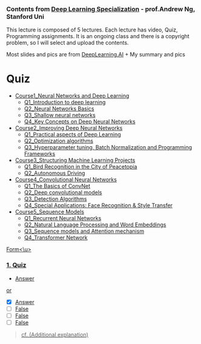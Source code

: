 ### Contents from [Deep Learning Specialization](https://www.coursera.org/specializations/deep-learning) - prof.Andrew Ng, Stanford Uni

This lecture is composed of 5 lectures. Each lecture has video, Quiz, Programming assignments.
It is an ongoing class and there is a copyright problem, so I will select and upload the contents.

Most slides and pics are from [DeepLearning.AI](https://www.deeplearning.ai/) + My summary and pics

# Quiz

- [Course1_Neural Networks and Deep Learning](https://www.coursera.org/learn/neural-networks-deep-learning?specialization=deep-learning)
  - [Q1_Introduction to deep learning](https://github.com/RoBoTics-JHJ/Coursera_AndrewLectures/blob/main/1st_Neural%20Networks%20and%20Deep%20Learning/1_Introduction%20to%20deep%20learning/Introduction%20to%20Deep%20Learning.md)
  - [Q2_Neural Networks Basics](https://github.com/RoBoTics-JHJ/Coursera_AndrewLectures/blob/main/1st_Neural%20Networks%20and%20Deep%20Learning/2_Neural%20Networks%20Basics/Neural%20Network%20Basics.md)
  - [Q3_Shallow neural networks](https://github.com/RoBoTics-JHJ/Coursera_AndrewLectures/blob/main/1st_Neural%20Networks%20and%20Deep%20Learning/3_Shallow%20neural%20networks/Shallow%20Neural%20Networks.md)
  - [Q4_Key Concepts on Deep Neural Networks](https://github.com/RoBoTics-JHJ/Coursera_AndrewLectures/blob/main/1st_Neural%20Networks%20and%20Deep%20Learning/4_Deep%20Neural%20Networks/Key%20Concepts%20on%20Deep%20Neural%20Networks.md)
- [Course2_Improving Deep Neural Networks](https://www.coursera.org/learn/deep-neural-network?specialization=deep-learning)
  - [Q1_Practical aspects of Deep Learning](https://github.com/RoBoTics-JHJ/Coursera_AndrewLectures/blob/main/2nd_Improving%20Deep%20Neural%20Networks/1_Practical%20aspects%20of%20Deep%20Learning/Practical%20aspects%20of%20Deep%20Learning.md)
  - [Q2_Optimization algorithms](https://github.com/RoBoTics-JHJ/Coursera_AndrewLectures/blob/main/2nd_Improving%20Deep%20Neural%20Networks/2_Optimization%20algorithms/Optimization%20Algorithms.md)
  - [Q3_Hyperparameter tuning, Batch Normalization and Programming Frameworks](https://github.com/RoBoTics-JHJ/Coursera_AndrewLectures/blob/main/2nd_Improving%20Deep%20Neural%20Networks/3_Hyperparameter%20tuning%2C%20Batch%20Normalization%20and%20Programming%20Frameworks/Hyperparameter%20tuning_Batch%20Normalization_Programming%20Frameworks.md)
- [Course3_Structuring Machine Learning Projects](https://www.coursera.org/learn/machine-learning-projects?specialization=deep-learning)
  - [Q1_Bird Recognition in the City of Peacetopia](https://github.com/RoBoTics-JHJ/Coursera_AndrewLectures/blob/main/3rd_Structuring%20Machine%20Learning%20Projects/1_ML%20Strategy(1)/Bird%20Recognition%20in%20the%20City%20of%20Peacetopia.md)
  - [Q2_Autonomous Driving](https://github.com/RoBoTics-JHJ/Coursera_AndrewLectures/blob/main/3rd_Structuring%20Machine%20Learning%20Projects/2_ML%20Strategy(2)/Autonomous%20Driving.md)
- [Course4_Convolutional Neural Networks](https://www.coursera.org/learn/convolutional-neural-networks?specialization=deep-learning)  
  - [Q1_The Basics of ConvNet](https://github.com/RoBoTics-JHJ/Coursera_AndrewLectures/blob/main/4th_Convolutional%20Neural%20Networks/1_Foundations%20of%20Convolutional%20Neural%20Networks/The%20Basics%20of%20ConvNets.md)
  - [Q2_Deep convolutional models](https://github.com/RoBoTics-JHJ/Coursera_AndrewLectures/blob/main/4th_Convolutional%20Neural%20Networks/2_Deep%20convolutional%20models%20(case%20studies)/Deep%20Convolutional%20Models.md)
  - [Q3_Detection Algorithms](https://github.com/RoBoTics-JHJ/Coursera_AndrewLectures/blob/main/4th_Convolutional%20Neural%20Networks/3_Object%20detection/Detection%20Algorithms.md)
  - [Q4_Special Applications: Face Recognition & Style Transfer](https://github.com/RoBoTics-JHJ/Coursera_AndrewLectures/blob/main/4th_Convolutional%20Neural%20Networks/4_Special%20applications%20(Face%20recognition%20and%20Neural%20style%20transfer)/Special%20Applications%2C%20Face%20Recognition%20and%20Neural%20Style%20Transfer.md)
- [Course5_Sequence Models](https://www.coursera.org/learn/nlp-sequence-models?specialization=deep-learning)
  - [Q1_Recurrent Neural Networks](https://github.com/RoBoTics-JHJ/Coursera_AndrewLectures/blob/main/5th_Sequence%20Models/1_Recurrent%20Neural%20Networks/RecurrentNeuralNetworks.md)
  - [Q2_Natural Language Processing and Word Embeddings](https://github.com/RoBoTics-JHJ/Coursera_AndrewLectures/blob/main/5th_Sequence%20Models/2_Natural%20Language%20Processing%20and%20Word%20Embeddings/Natural%20Language%20Processing%2C%20Word%20Embeddings.md)
  - [Q3_Sequence models and Attention mechanism](https://github.com/RoBoTics-JHJ/Coursera_AndrewLectures/blob/main/5th_Sequence%20Models/3_Sequence%20models%20and%20Attention%20mechanism/Sequence%20Models%2C%20Attention%20Mechanism.md)
  - [Q4_Transformer Network](https://github.com/RoBoTics-JHJ/Coursera_AndrewLectures/blob/main/5th_Sequence%20Models/4_Transformer%20Network/Transformers.md)

<u>Form<\u>
### 1. Quiz
- Answer

or 

- [x] Answer
- [ ] False
- [ ] False
- [ ] False

> cf. (Additional explanation)